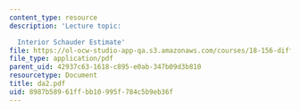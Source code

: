 ```yaml
---
content_type: resource
description: 'Lecture topic:

  Interior Schauder Estimate'
file: https://ol-ocw-studio-app-qa.s3.amazonaws.com/courses/18-156-differential-analysis-spring-2004/8987b58961ffbb10995f784c5b9eb36f_da2.pdf
file_type: application/pdf
parent_uid: 42937c63-1618-c895-e0ab-347b09d3b810
resourcetype: Document
title: da2.pdf
uid: 8987b589-61ff-bb10-995f-784c5b9eb36f
---
```

